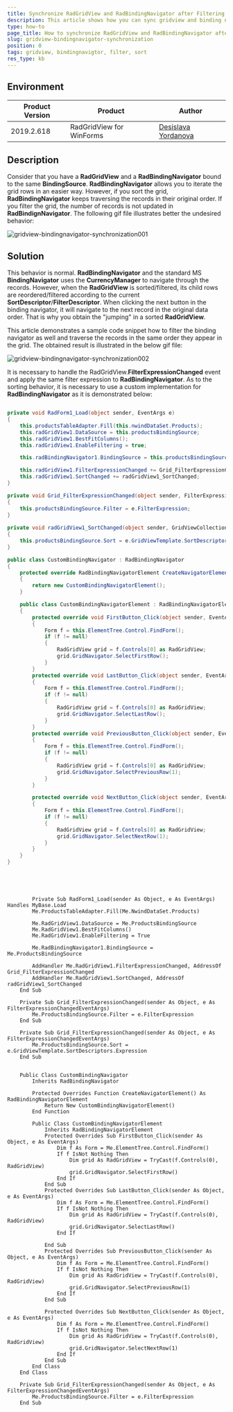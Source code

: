 ```yaml
---
title: Synchronize RadGridView and RadBindingNavigator after Filtering and Sorting
description: This article shows how you can sync gridview and binding navigator after filtering and sorting is applied. 
type: how-to
page_title: How to synchronize RadGridView and RadBindingNavigator after filtering and sorting
slug: gridview-bindingnavigator-synchronization
position: 0
tags: gridview, bindingnavigtor, filter, sort
res_type: kb
---
```


## Environment
 
|Product Version|Product|Author|
|----|----|----|
|2019.2.618|RadGridView for WinForms|[Desislava Yordanova](https://www.telerik.com/blogs/author/desislava-yordanova)|
 

## Description

Consider that you have a **RadGridView** and a **RadBindingNavigator** bound to the same **BindingSource**. **RadBindingNavigator** allows you to iterate the grid rows in an easier way. However, if you sort the grid, **RadBindingNavigator** keeps traversing the records in their original order. If you filter the grid, the number of records is not updated in **RadBindignNavigator**. The following gif file illustrates better the undesired behavior:

![gridview-bindingnavigator-synchronization001](images/gridview-bindingnavigator-synchronization001.gif)

## Solution 

This behavior is normal. **RadBindingNavigator** and the standard MS **BindingNavigator** uses the **CurrencyManager** to navigate through the records. However, when the **RadGridView** is sorted/filtered, its child rows are reordered/filtered according to the current **SortDescriptor**/**FilterDescriptor**. When clicking the next button in the binding navigator, it will navigate to the next record in the original data order. That is why you obtain the "jumping" in a sorted **RadGridView**. 

This article demonstrates a sample code snippet how to filter the binding navigator as well and traverse the records in the same order they appear in the grid. The obtained result is illustrated in the below gif file:

![gridview-bindingnavigator-synchronization002](images/gridview-bindingnavigator-synchronization002.gif)

It is necessary to handle the RadGridView.**FilterExpressionChanged** event and apply the same filter expression to **RadBindingNavigator**. As to the sorting behavior, it is necessary to use a custom implementation for **RadBindingNavigator** as it is demonstrated below:


````C#

private void RadForm1_Load(object sender, EventArgs e)
{ 
	this.productsTableAdapter.Fill(this.nwindDataSet.Products);
	this.radGridView1.DataSource = this.productsBindingSource;
	this.radGridView1.BestFitColumns();
	this.radGridView1.EnableFiltering = true;

	this.radBindingNavigator1.BindingSource = this.productsBindingSource;

	this.radGridView1.FilterExpressionChanged += Grid_FilterExpressionChanged;
	this.radGridView1.SortChanged += radGridView1_SortChanged;
}

private void Grid_FilterExpressionChanged(object sender, FilterExpressionChangedEventArgs e)
{
	this.productsBindingSource.Filter = e.FilterExpression;
}      
         
private void radGridView1_SortChanged(object sender, GridViewCollectionChangedEventArgs e)
{
    this.productsBindingSource.Sort = e.GridViewTemplate.SortDescriptors.Expression;
}

public class CustomBindingNavigator : RadBindingNavigator
{
	protected override RadBindingNavigatorElement CreateNavigatorElement()
	{
		return new CustomBindingNavigatorElement();
	}

	public class CustomBindingNavigatorElement : RadBindingNavigatorElement
	{
		protected override void FirstButton_Click(object sender, EventArgs e)
		{
			Form f = this.ElementTree.Control.FindForm();
			if (f != null)
			{
				RadGridView grid = f.Controls[0] as RadGridView;
				grid.GridNavigator.SelectFirstRow();
			}
		}
		protected override void LastButton_Click(object sender, EventArgs e)
		{
			Form f = this.ElementTree.Control.FindForm();
			if (f != null)
			{
				RadGridView grid = f.Controls[0] as RadGridView;
				grid.GridNavigator.SelectLastRow();
			}
		}
		protected override void PreviousButton_Click(object sender, EventArgs e)
		{
			Form f = this.ElementTree.Control.FindForm();
			if (f != null)
			{
				RadGridView grid = f.Controls[0] as RadGridView;
				grid.GridNavigator.SelectPreviousRow(1);
			}
		}

		protected override void NextButton_Click(object sender, EventArgs e)
		{
			Form f = this.ElementTree.Control.FindForm();
			if (f != null)
			{
				RadGridView grid = f.Controls[0] as RadGridView;
				grid.GridNavigator.SelectNextRow(1);
			}
		}
	}
}


       
````
````VB.NET
    
        Private Sub RadForm1_Load(sender As Object, e As EventArgs) Handles MyBase.Load 
        Me.ProductsTableAdapter.Fill(Me.NwindDataSet.Products)

        Me.RadGridView1.DataSource = Me.ProductsBindingSource
        Me.RadGridView1.BestFitColumns()
        Me.RadGridView1.EnableFiltering = True

        Me.RadBindingNavigator1.BindingSource = Me.ProductsBindingSource

        AddHandler Me.RadGridView1.FilterExpressionChanged, AddressOf Grid_FilterExpressionChanged
		AddHandler Me.RadGridView1.SortChanged, AddressOf radGridView1_SortChanged
    End Sub
	
	Private Sub Grid_FilterExpressionChanged(sender As Object, e As FilterExpressionChangedEventArgs)
        Me.ProductsBindingSource.Filter = e.FilterExpression
    End Sub 
    
	Private Sub Grid_FilterExpressionChanged(sender As Object, e As FilterExpressionChangedEventArgs)
        Me.ProductsBindingSource.Sort = e.GridViewTemplate.SortDescriptors.Expression
    End Sub
	
    
	Public Class CustomBindingNavigator
        Inherits RadBindingNavigator

        Protected Overrides Function CreateNavigatorElement() As RadBindingNavigatorElement
            Return New CustomBindingNavigatorElement()
        End Function

        Public Class CustomBindingNavigatorElement
            Inherits RadBindingNavigatorElement
            Protected Overrides Sub FirstButton_Click(sender As Object, e As EventArgs)
                Dim f As Form = Me.ElementTree.Control.FindForm()
                If f IsNot Nothing Then
                    Dim grid As RadGridView = TryCast(f.Controls(0), RadGridView)
                    grid.GridNavigator.SelectFirstRow()
                End If
            End Sub
            Protected Overrides Sub LastButton_Click(sender As Object, e As EventArgs)
                Dim f As Form = Me.ElementTree.Control.FindForm()
                If f IsNot Nothing Then
                    Dim grid As RadGridView = TryCast(f.Controls(0), RadGridView)
                    grid.GridNavigator.SelectLastRow()
                End If

            End Sub
            Protected Overrides Sub PreviousButton_Click(sender As Object, e As EventArgs)
                Dim f As Form = Me.ElementTree.Control.FindForm()
                If f IsNot Nothing Then
                    Dim grid As RadGridView = TryCast(f.Controls(0), RadGridView)
                    grid.GridNavigator.SelectPreviousRow(1)
                End If
            End Sub

            Protected Overrides Sub NextButton_Click(sender As Object, e As EventArgs)
                Dim f As Form = Me.ElementTree.Control.FindForm()
                If f IsNot Nothing Then
                    Dim grid As RadGridView = TryCast(f.Controls(0), RadGridView)
                    grid.GridNavigator.SelectNextRow(1)
                End If
            End Sub
        End Class
    End Class

    Private Sub Grid_FilterExpressionChanged(sender As Object, e As FilterExpressionChangedEventArgs)
        Me.ProductsBindingSource.Filter = e.FilterExpression
    End Sub   
    
````






    
   
  
    
 
